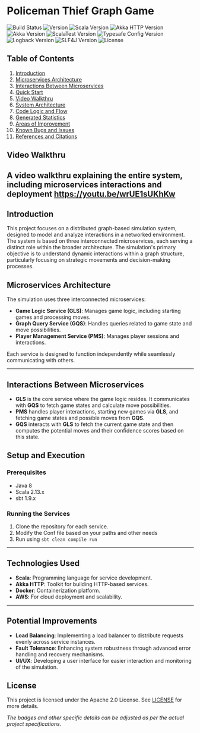 # Policeman Thief Graph Game

![Build Status](https://img.shields.io/badge/build-passing-brightgreen)
![Version](https://img.shields.io/badge/version-1.1.0-blue)
![Scala Version](https://img.shields.io/badge/Scala-2.13.10-red)
![Akka HTTP Version](https://img.shields.io/badge/Akka-10.5.0-blueviolet)
![Akka Version](https://img.shields.io/badge/Akka-2.8.0-blueviolet)
![ScalaTest Version](https://img.shields.io/badge/ScalaTest-3.2.x-orange)
![Typesafe Config Version](https://img.shields.io/badge/Typesafe_Config-1.4.1-brightgreen)
![Logback Version](https://img.shields.io/badge/Logback-1.2.3-yellow)
![SLF4J Version](https://img.shields.io/badge/SLF4J-1.7.30-lightgrey)
![License](https://img.shields.io/badge/license-Apache_2.0-green)

## Table of Contents
1. [Introduction](#introduction)
2. [Microservices Architecture](#microservices-architecture)
3. [Interactions Between Microservices](#interactions-between-microservices)
4. [Quick Start](#quick-start)
5. [Video Walkthru](#video-walkthru)
6. [System Architecture](#system-architecture)
7. [Code Logic and Flow](#code-logic-and-flow)
8. [Generated Statistics](#generated-statistics)
9. [Areas of Improvement](#areas-of-improvement)
10. [Known Bugs and Issues](#known-bugs-and-issues)
11. [References and Citations](#references-and-citations)

## Video Walkthru

A video walkthru explaining the entire system, including microservices interactions and deployment https://youtu.be/wrUE1sUKhKw
---

## Introduction

This project focuses on a distributed graph-based simulation system, designed to model and analyze interactions in a networked environment. The system is based on three interconnected microservices, each serving a distinct role within the broader architecture. The simulation's primary objective is to understand dynamic interactions within a graph structure, particularly focusing on strategic movements and decision-making processes.

## Microservices Architecture

The simulation uses three interconnected microservices:
- **Game Logic Service (GLS)**: Manages game logic, including starting games and processing moves.
- **Graph Query Service (GQS)**: Handles queries related to game state and move possibilities.
- **Player Management Service (PMS)**: Manages player sessions and interactions.

Each service is designed to function independently while seamlessly communicating with others.

---

## Interactions Between Microservices

- **GLS** is the core service where the game logic resides. It communicates with **GQS** to fetch game states and calculate move possibilities.
- **PMS** handles player interactions, starting new games via **GLS**, and fetching game states and possible moves from **GQS**.
- **GQS** interacts with **GLS** to fetch the current game state and then computes the potential moves and their confidence scores based on this state.

## Setup and Execution

### Prerequisites
- Java 8
- Scala 2.13.x
- sbt 1.9.x

### Running the Services
1. Clone the repository for each service.
2. Modify the Conf file based on your paths and other needs
3. Run using ```sbt clean compile run```

---

## Technologies Used

- **Scala**: Programming language for service development.
- **Akka HTTP**: Toolkit for building HTTP-based services.
- **Docker**: Containerization platform.
- **AWS**: For cloud deployment and scalability.

---

## Potential Improvements

- **Load Balancing**: Implementing a load balancer to distribute requests evenly across service instances.
- **Fault Tolerance**: Enhancing system robustness through advanced error handling and recovery mechanisms.
- **UI/UX**: Developing a user interface for easier interaction and monitoring of the simulation.

## License

This project is licensed under the Apache 2.0 License. See [LICENSE](#) for more details.

_The badges and other specific details can be adjusted as per the actual project specifications._

##
